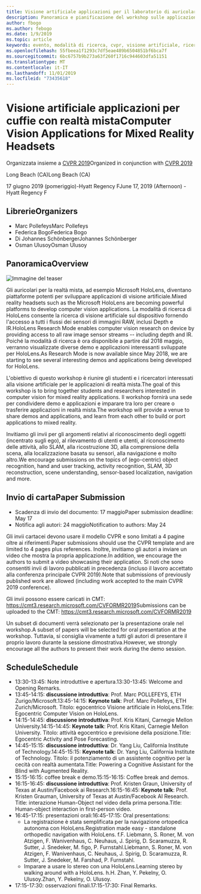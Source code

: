 ```yaml
---
title: Visione artificiale applicazioni per il laboratorio di auricolari con realtà mista a CVPR 2019
description: Panoramica e pianificazione del workshop sulle applicazioni Visione artificiale per gli auricolari a realtà mista, da consegnare alla conferenza CVPR il 2019 giugno.
author: fbogo
ms.author: febogo
ms.date: 1/9/2019
ms.topic: article
keywords: evento, modalità di ricerca, cvpr, visione artificiale, ricerca, HoloLens
ms.openlocfilehash: 55fbeea1f1293c7df5eae489b6504851bf6bca7f
ms.sourcegitcommit: 6bc6757b9b273a63f260f1716c944603dfa51151
ms.translationtype: MT
ms.contentlocale: it-IT
ms.lasthandoff: 11/01/2019
ms.locfileid: "73435618"
---
```

# <a name="computer-vision-applications-for-mixed-reality-headsets"></a><span data-ttu-id="41b36-104">Visione artificiale applicazioni per cuffie con realtà mista</span><span class="sxs-lookup"><span data-stu-id="41b36-104">Computer Vision Applications for Mixed Reality Headsets</span></span>

<span data-ttu-id="41b36-105">Organizzata insieme a [CVPR 2019](https://cvpr2019.thecvf.com/)</span><span class="sxs-lookup"><span data-stu-id="41b36-105">Organized in conjunction with [CVPR 2019](https://cvpr2019.thecvf.com/)</span></span>

<span data-ttu-id="41b36-106">Long Beach (CA)</span><span class="sxs-lookup"><span data-stu-id="41b36-106">Long Beach (CA)</span></span>

<span data-ttu-id="41b36-107">17 giugno 2019 (pomeriggio)-Hyatt Regency F</span><span class="sxs-lookup"><span data-stu-id="41b36-107">June 17, 2019 (Afternoon) - Hyatt Regency F</span></span>


## <a name="organizers"></a><span data-ttu-id="41b36-108">Librerie</span><span class="sxs-lookup"><span data-stu-id="41b36-108">Organizers</span></span>
* <span data-ttu-id="41b36-109">Marc Pollefeys</span><span class="sxs-lookup"><span data-stu-id="41b36-109">Marc Pollefeys</span></span>
* <span data-ttu-id="41b36-110">Federica Bogo</span><span class="sxs-lookup"><span data-stu-id="41b36-110">Federica Bogo</span></span>
* <span data-ttu-id="41b36-111">Di Johannes Schönberger</span><span class="sxs-lookup"><span data-stu-id="41b36-111">Johannes Schönberger</span></span>
* <span data-ttu-id="41b36-112">Osman Ulusoy</span><span class="sxs-lookup"><span data-stu-id="41b36-112">Osman Ulusoy</span></span>

## <a name="overview"></a><span data-ttu-id="41b36-113">Panoramica</span><span class="sxs-lookup"><span data-stu-id="41b36-113">Overview</span></span>

![Immagine del teaser](images/cvpr2019_teaser2.jpg)

<span data-ttu-id="41b36-115">Gli auricolari per la realtà mista, ad esempio Microsoft HoloLens, diventano piattaforme potenti per sviluppare applicazioni di visione artificiale.</span><span class="sxs-lookup"><span data-stu-id="41b36-115">Mixed reality headsets such as the Microsoft HoloLens are becoming powerful platforms to develop computer vision applications.</span></span> <span data-ttu-id="41b36-116">La modalità di ricerca di HoloLens consente la ricerca di visione artificiale sul dispositivo fornendo l'accesso a tutti i flussi dei sensori di immagini RAW, inclusi Depth e IR.</span><span class="sxs-lookup"><span data-stu-id="41b36-116">HoloLens Research Mode enables computer vision research on device by providing access to all raw image sensor streams -- including depth and IR.</span></span> <span data-ttu-id="41b36-117">Poiché la modalità di ricerca è ora disponibile a partire dal 2018 maggio, verranno visualizzate diverse demo e applicazioni interessanti sviluppate per HoloLens.</span><span class="sxs-lookup"><span data-stu-id="41b36-117">As Research Mode is now available since May 2018, we are starting to see several interesting demos and applications being developed for HoloLens.</span></span> 

<span data-ttu-id="41b36-118">L'obiettivo di questo workshop è riunire gli studenti e i ricercatori interessati alla visione artificiale per le applicazioni di realtà mista.</span><span class="sxs-lookup"><span data-stu-id="41b36-118">The goal of this workshop is to bring together students and researchers interested in computer vision for mixed reality applications.</span></span> <span data-ttu-id="41b36-119">Il workshop fornirà una sede per condividere demo e applicazioni e imparare tra loro per creare o trasferire applicazioni in realtà mista.</span><span class="sxs-lookup"><span data-stu-id="41b36-119">The workshop will provide a venue to share demos and applications, and learn from each other to build or port applications to mixed reality.</span></span> 

<span data-ttu-id="41b36-120">Invitiamo gli invii per gli argomenti relativi al riconoscimento degli oggetti (incentrato sugli ego), al rilevamento di utenti e utenti, al riconoscimento delle attività, allo SLAM, alla ricostruzione 3D, alla comprensione della scena, alla localizzazione basata su sensori, alla navigazione e molto altro.</span><span class="sxs-lookup"><span data-stu-id="41b36-120">We encourage submissions on the topics of (ego-centric) object recognition, hand and user tracking, activity recognition, SLAM, 3D reconstruction, scene understanding, sensor-based localization, navigation and more.</span></span>

## <a name="paper-submission"></a><span data-ttu-id="41b36-121">Invio di carta</span><span class="sxs-lookup"><span data-stu-id="41b36-121">Paper Submission</span></span>
* <span data-ttu-id="41b36-122">Scadenza di invio del documento: 17 maggio</span><span class="sxs-lookup"><span data-stu-id="41b36-122">Paper submission deadline: May 17</span></span>
* <span data-ttu-id="41b36-123">Notifica agli autori: 24 maggio</span><span class="sxs-lookup"><span data-stu-id="41b36-123">Notification to authors: May 24</span></span>

<span data-ttu-id="41b36-124">Gli invii cartacei devono usare il modello CVPR e sono limitati a 4 pagine oltre ai riferimenti.</span><span class="sxs-lookup"><span data-stu-id="41b36-124">Paper submissions should use the CVPR template and are limited to 4 pages plus references.</span></span> <span data-ttu-id="41b36-125">Inoltre, invitiamo gli autori a inviare un video che mostra la propria applicazione.</span><span class="sxs-lookup"><span data-stu-id="41b36-125">In addition, we encourage the authors to submit a video showcasing their application.</span></span>
<span data-ttu-id="41b36-126">Si noti che sono consentiti invii di lavoro pubblicati in precedenza (incluso il lavoro accettato alla conferenza principale CVPR 2019).</span><span class="sxs-lookup"><span data-stu-id="41b36-126">Note that submissions of previously published work are allowed (including work accepted to the main CVPR 2019 conference).</span></span> 

<span data-ttu-id="41b36-127">Gli invii possono essere caricati in CMT: https://cmt3.research.microsoft.com/CVFORMR2019</span><span class="sxs-lookup"><span data-stu-id="41b36-127">Submissions can be uploaded to the CMT: https://cmt3.research.microsoft.com/CVFORMR2019</span></span>

<span data-ttu-id="41b36-128">Un subset di documenti verrà selezionato per la presentazione orale nel workshop.</span><span class="sxs-lookup"><span data-stu-id="41b36-128">A subset of papers will be selected for oral presentation at the workshop.</span></span> <span data-ttu-id="41b36-129">Tuttavia, si consiglia vivamente a tutti gli autori di presentare il proprio lavoro durante la sessione dimostrativa.</span><span class="sxs-lookup"><span data-stu-id="41b36-129">However, we strongly encourage all the authors to present their work during the demo session.</span></span>


## <a name="schedule"></a><span data-ttu-id="41b36-130">Schedule</span><span class="sxs-lookup"><span data-stu-id="41b36-130">Schedule</span></span>
* <span data-ttu-id="41b36-131">13:30-13:45: Note introduttive e apertura.</span><span class="sxs-lookup"><span data-stu-id="41b36-131">13:30-13:45: Welcome and Opening Remarks.</span></span>
* <span data-ttu-id="41b36-132">13:45-14:15: **discussione introduttiva**: Prof. Marc POLLEFEYS, ETH Zurigo/Microsoft.</span><span class="sxs-lookup"><span data-stu-id="41b36-132">13:45-14:15: **Keynote talk**: Prof. Marc Pollefeys, ETH Zurich/Microsoft.</span></span> <span data-ttu-id="41b36-133">Titolo: egocentrico Visione artificiale in HoloLens.</span><span class="sxs-lookup"><span data-stu-id="41b36-133">Title: Egocentric Computer Vision on HoloLens.</span></span>
* <span data-ttu-id="41b36-134">14:15-14:45: **discussione introduttiva**: Prof. Kris Kitani, Carnegie Mellon University.</span><span class="sxs-lookup"><span data-stu-id="41b36-134">14:15-14:45: **Keynote talk**: Prof. Kris Kitani, Carnegie Mellon University.</span></span> <span data-ttu-id="41b36-135">Titolo: attività egocentrico e previsione della posizione.</span><span class="sxs-lookup"><span data-stu-id="41b36-135">Title: Egocentric Activity and Pose Forecasting.</span></span>
* <span data-ttu-id="41b36-136">14:45-15:15: **discussione introduttiva**: Dr. Yang Liu, California Institute of Technology.</span><span class="sxs-lookup"><span data-stu-id="41b36-136">14:45-15:15: **Keynote talk**: Dr. Yang Liu, California Institute of Technology.</span></span> <span data-ttu-id="41b36-137">Titolo: il potenziamento di un assistente cognitivo per la cecità con realtà aumentata.</span><span class="sxs-lookup"><span data-stu-id="41b36-137">Title: Powering a Cognitive Assistant for the Blind with Augmented Reality.</span></span>
* <span data-ttu-id="41b36-138">15:15-16:15: coffee break e demo.</span><span class="sxs-lookup"><span data-stu-id="41b36-138">15:15-16:15: Coffee break and demos.</span></span>
* <span data-ttu-id="41b36-139">16:15-16:45: **discussione introduttiva**: Prof. Kristen Graun, University of Texas at Austin/Facebook ai Research.</span><span class="sxs-lookup"><span data-stu-id="41b36-139">16:15-16:45: **Keynote talk**: Prof. Kristen Grauman, University of Texas at Austin/Facebook AI Research.</span></span> <span data-ttu-id="41b36-140">Title: interazione Human-Object nel video della prima persona.</span><span class="sxs-lookup"><span data-stu-id="41b36-140">Title: Human-object interaction in first-person video.</span></span>
* <span data-ttu-id="41b36-141">16:45-17:15: presentazioni orali:</span><span class="sxs-lookup"><span data-stu-id="41b36-141">16:45-17:15: Oral presentations:</span></span>
    * <span data-ttu-id="41b36-142">La registrazione è stata semplificata per la navigazione ortopedica autonoma con HoloLens.</span><span class="sxs-lookup"><span data-stu-id="41b36-142">Registration made easy - standalone orthopedic navigation with HoloLens.</span></span> <span data-ttu-id="41b36-143">f.</span><span class="sxs-lookup"><span data-stu-id="41b36-143">F.</span></span> <span data-ttu-id="41b36-144">Liebmann, S. Roner, M. von Atzigen, F. Wanivenhaus, C. Neuhaus, J. Spirig, D. Scaramuzza, R. Sutter, J. Snedeker, M. figo, P. Furnstahl.</span><span class="sxs-lookup"><span data-stu-id="41b36-144">Liebmann, S. Roner, M. von Atzigen, F. Wanivenhaus, C. Neuhaus, J. Spirig, D. Scaramuzza, R. Sutter, J. Snedeker, M. Farshad, P. Furnstahl.</span></span>
    * <span data-ttu-id="41b36-145">Imparare a usare lo stereo con una HoloLens.</span><span class="sxs-lookup"><span data-stu-id="41b36-145">Learning stereo by walking around with a HoloLens.</span></span> <span data-ttu-id="41b36-146">h.</span><span class="sxs-lookup"><span data-stu-id="41b36-146">H.</span></span> <span data-ttu-id="41b36-147">Zhan, Y. Pekelny, O. Ulusoy.</span><span class="sxs-lookup"><span data-stu-id="41b36-147">Zhan, Y. Pekelny, O. Ulusoy.</span></span>
* <span data-ttu-id="41b36-148">17:15-17:30: osservazioni finali.</span><span class="sxs-lookup"><span data-stu-id="41b36-148">17:15-17:30: Final Remarks.</span></span>
